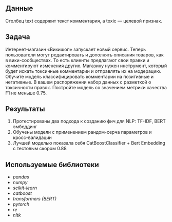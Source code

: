 ## Данные

Столбец text содержит текст комментария, а toxic — целевой признак.

## Задача

Интернет-магазин «Викишоп» запускает новый сервис. Теперь пользователи могут редактировать и дополнять описания товаров, как в вики-сообществах. То есть клиенты предлагают свои правки и комментируют изменения других. Магазину нужен инструмент, который будет искать токсичные комментарии и отправлять их на модерацию. 
Обучите модель классифицировать комментарии на позитивные и негативные. В вашем распоряжении набор данных с разметкой о токсичности правок.
Постройте модель со значением метрики качества F1 не меньше 0.75.  

## Результаты

1. Протестированы два подхода к созданию фич для NLP: TF-IDF, BERT эмбеддинг
0. Обучены модели с применением рандом-серча параметров и кросс-валидации
0. Лучшей моделью показала себя CatBoostClassifier + Bert Embedding с тестовым скором 0.88

## Используемые библиотеки
- *pandas*
- *numpy*
- *scikit-learn*
- *catboost*
- *transformers (BERT)*
- *pytorch*
- *re*
- *nltk*
